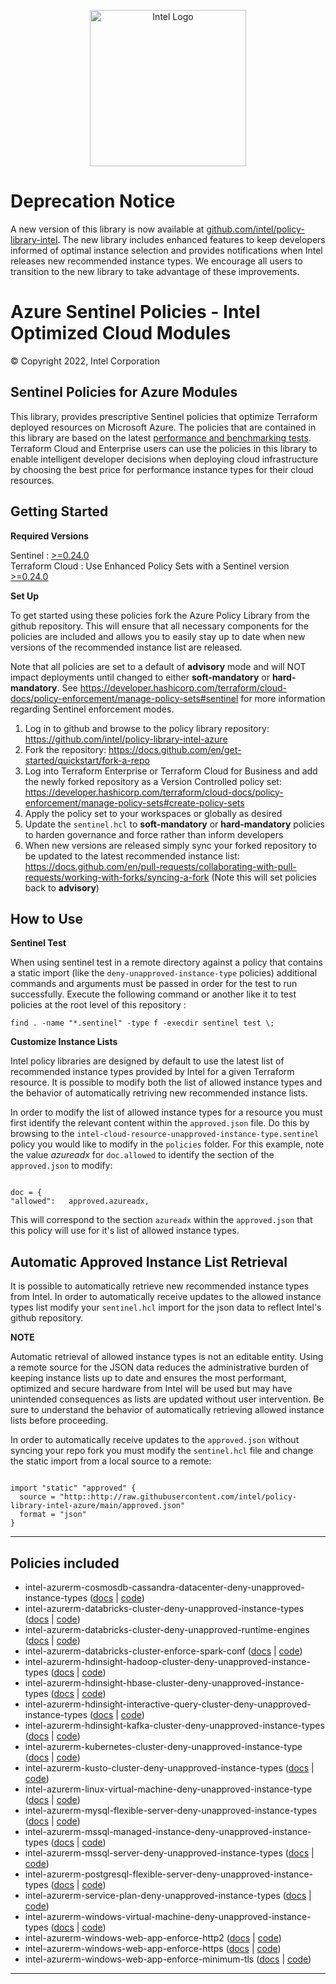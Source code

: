 <p align="center">
  <img src="https://github.com/intel/policy-library-intel-azure/blob/main/images/logo-classicblue-800px.png?raw=true" alt="Intel Logo" width="250"/>
</p>

# Deprecation Notice
A new version of this library is now available at [github.com/intel/policy-library-intel](https://github.com/intel/intel-policy-library). The new library includes enhanced features to keep developers informed of optimal instance selection and provides notifications when Intel releases new recommended instance types. We encourage all users to transition to the new library to take advantage of these improvements.

# Azure Sentinel Policies - Intel Optimized Cloud Modules

© Copyright 2022, Intel Corporation

## Sentinel Policies for Azure Modules

This library, provides prescriptive Sentinel policies that optimize Terraform deployed resources on Microsoft Azure. The policies that are contained in this library are based on the latest [performance and benchmarking tests](https://www.intel.com/content/www/us/en/developer/topic-technology/cloud/cloud-performance.html?f:@stm_10381_en=%5BMicrosoft%3BMicrosoft%20Azure%5D). Terraform Cloud and Enterprise users can use the policies in this library to enable intelligent developer decisions when deploying cloud infrastructure by choosing the best price for performance instance types for their cloud resources. 

## Getting Started

**Required Versions**

Sentinel : [>=0.24.0](https://developer.hashicorp.com/sentinel/install)  
Terraform Cloud : Use Enhanced Policy Sets with a Sentinel version [>=0.24.0](https://developer.hashicorp.com/terraform/cloud-docs/policy-enforcement/manage-policy-sets)

**Set Up**

To get started using these policies fork the Azure Policy Library from the github repository. This will ensure that all necessary components for the policies are included and allows you to easily stay up to date when new versions of the recommended instance list are released. 

Note that all policies are set to a default of **advisory** mode and will NOT impact deployments until changed to either **soft-mandatory** or **hard-mandatory**. 
See https://developer.hashicorp.com/terraform/cloud-docs/policy-enforcement/manage-policy-sets#sentinel for more information regarding Sentinel enforcement modes.

1. Log in to github and browse to the policy library repository: https://github.com/intel/policy-library-intel-azure
2. Fork the repository: https://docs.github.com/en/get-started/quickstart/fork-a-repo
3. Log into Terraform Enterprise or Terraform Cloud for Business and add the newly forked repository as a Version Controlled policy set: https://developer.hashicorp.com/terraform/cloud-docs/policy-enforcement/manage-policy-sets#create-policy-sets
4. Apply the policy set to your workspaces or globally as desired
5. Update the `sentinel.hcl` to **soft-mandatory** or **hard-mandatory** policies to harden governance and force rather than inform developers
6. When new versions are released simply sync your forked repository to be updated to the latest recommended instance list: https://docs.github.com/en/pull-requests/collaborating-with-pull-requests/working-with-forks/syncing-a-fork (Note this will set policies back to **advisory**)

## How to Use

**Sentinel Test**

When using sentinel test in a remote directory against a policy that contains a static import (like the `deny-unapproved-instance-type` policies) additional commands and arguments must be passed in order for the test to run successfully. Execute the following command or another like it to test policies at the root level of this repository :

`find . -name "*.sentinel" -type f -execdir sentinel test \;`

**Customize Instance Lists**

Intel policy libraries are designed by default to  use the latest list of recommended instance types provided by Intel for a given Terraform resource. It is possible to modify both the list of allowed instance types and the behavior of automatically retriving new recommended instance lists. 

In order to modify the list of allowed instance types for a resource you must first identify the relevant content within the `approved.json` file. Do this by browsing to the `intel-cloud-resource-unapproved-instance-type.sentinel` policy you would like to modify in the `policies` folder. For this example, note the value *azureadx* for `doc.allowed` to identify the section of the `approved.json` to modify: 

```

doc = {
"allowed":   approved.azureadx,

```

This will correspond to the section `azureadx` within the `approved.json` that this policy will use for it's list of allowed instance types.


## Automatic Approved Instance List Retrieval

It is  possible to automatically retrieve new recommended instance types from Intel. In order to automatically receive updates to the allowed instance types list modify your `sentinel.hcl` import for the json data to reflect Intel's github repository. 

**NOTE**

Automatic retrieval of allowed instance types is not an editable entity. Using a remote source for the JSON data reduces the administrative burden of keeping instance lists up to date and ensures the most performant, optimized and secure hardware from Intel will be used but may have unintended consequences as lists are updated without user intervention. Be sure to understand the behavior of automatically retrieving allowed instance lists before proceeding.

In order to automatically receive updates to the `approved.json` without syncing your repo fork you must modify the `sentinel.hcl` file and change the static import from a local source to a remote:

```

import "static" "approved" {
  source = "http::http://raw.githubusercontent.com/intel/policy-library-intel-azure/main/approved.json"
  format = "json"
}

```


---

## Policies included

- intel-azurerm-cosmosdb-cassandra-datacenter-deny-unapproved-instance-types ([docs](https://github.com/intel/policy-library-intel-azure/blob/main/docs/policies/intel-azurerm-cosmosdb-cassandra-datacenter-deny-unapproved-instance-types.md) | [code](https://github.com/intel/policy-library-intel-azure/blob/main/policies/intel-azurerm-cosmosdb-cassandra-datacenter-deny-unapproved-instance-types.sentinel))
- intel-azurerm-databricks-cluster-deny-unapproved-instance-types ([docs](https://github.com/intel/policy-library-intel-azure/blob/main/docs/policies/intel-azurerm-databricks-cluster-deny-unapproved-instance-types.md) | [code](https://github.com/intel/policy-library-intel-azure/blob/main/policies/intel-azurerm-databricks-cluster-deny-unapproved-instance-types/intel-azurerm-databricks-cluster-deny-unapproved-instance-types.sentinel))
- intel-azurerm-databricks-cluster-deny-unapproved-runtime-engines ([docs](https://github.com/intel/policy-library-intel-azure/blob/main/docs/policies/intel-azurerm-databricks-cluster-deny-unapproved-runtime-engines.md) | [code](https://github.com/intel/policy-library-intel-azure/blob/main/policies/intel-azurerm-databricks-cluster-deny-unapproved-runtime-engines/intel-azurerm-databricks-cluster-deny-unapproved-runtime-engines.sentinel))
- intel-azurerm-databricks-cluster-enforce-spark-conf ([docs](https://github.com/intel/policy-library-intel-azure/blob/main/docs/policies/intel-azurerm-databricks-cluster-enforce-spark-conf.md) | [code](https://github.com/intel/policy-library-intel-azure/blob/main/policies/intel-azurerm-databricks-cluster-enforce-spark-conf/intel-azurerm-databricks-cluster-enforce-spark-conf.sentinel))
- intel-azurerm-hdinsight-hadoop-cluster-deny-unapproved-instance-types ([docs](https://github.com/intel/policy-library-intel-azure/blob/main/docs/policies/intel-azurerm-hdinsight-hadoop-cluster-deny-unapproved-instance-types.md) | [code](https://github.com/intel/policy-library-intel-azure/blob/main/policies/intel-azurerm-hdinsight-hadoop-cluster-deny-unapproved-instance-types.sentinel))
- intel-azurerm-hdinsight-hbase-cluster-deny-unapproved-instance-types ([docs](https://github.com/intel/policy-library-intel-azure/blob/main/docs/policies/intel-azurerm-hdinsight-hbase-cluster-deny-unapproved-instance-types.md) | [code](https://github.com/intel/policy-library-intel-azure/blob/main/policies/intel-azurerm-hdinsight-hbase-cluster-deny-unapproved-instance-types.sentinel))
- intel-azurerm-hdinsight-interactive-query-cluster-deny-unapproved-instance-types ([docs](https://github.com/intel/policy-library-intel-azure/blob/main/docs/policies/intel-azurerm-hdinsight-interactive-query-cluster-deny-unapproved-instance-types.md) | [code](https://github.com/intel/policy-library-intel-azure/blob/main/policies/intel-azurerm-hdinsight-interactive-query-cluster-deny-unapproved-instance-types.sentinel))
- intel-azurerm-hdinsight-kafka-cluster-deny-unapproved-instance-types ([docs](https://github.com/intel/policy-library-intel-azure/blob/main/docs/policies/intel-azurerm-hdinsight-kafka-cluster-deny-unapproved-instance-types.md) | [code](https://github.com/intel/policy-library-intel-azure/blob/main/policies/intel-azurerm-hdinsight-kafka-cluster-deny-unapproved-instance-types.sentinel))
- intel-azurerm-kubernetes-cluster-deny-unapproved-instance-type ([docs](https://github.com/intel/policy-library-intel-azure/blob/main/docs/policies/intel-azurerm-kubernetes-cluster-deny-unapproved-instance-type.md) | [code](https://github.com/intel/policy-library-intel-azure/blob/main/policies/intel-azurerm-kubernetes-cluster-deny-unapproved-instance-type/intel-azurerm-kubernetes-cluster-deny-unapproved-instance-type.sentinel))
- intel-azurerm-kusto-cluster-deny-unapproved-instance-types ([docs](https://github.com/intel/policy-library-intel-azure/blob/main/docs/policies/intel-azurerm-kusto-cluster-deny-unapproved-instance-types.md) | [code](https://github.com/intel/policy-library-intel-azure/blob/main/policies/intel-azurerm-kusto-cluster-deny-unapproved-instance-types.sentinel))
- intel-azurerm-linux-virtual-machine-deny-unapproved-instance-type ([docs](https://github.com/intel/policy-library-intel-azure/blob/main/docs/policies/intel-azurerm-linux-virtual-machine-deny-unapproved-instance-type.md) | [code](https://github.com/intel/policy-library-intel-azure/blob/main/policies/intel-azurerm-linux-virtual-machine-deny-unapproved-instance-type/intel-azurerm-linux-virtual-machine-deny-unapproved-instance-type.sentinel))
- intel-azurerm-mysql-flexible-server-deny-unapproved-instance-types ([docs](https://github.com/intel/policy-library-intel-azure/blob/main/docs/policies/intel-azurerm-mysql-flexible-server-deny-unapproved-instance-types.md) | [code](https://github.com/intel/policy-library-intel-azure/blob/main/policies/intel-azurerm-mysql-flexible-server-deny-unapproved-instance-types/intel-azurerm-mysql-flexible-server-deny-unapproved-instance-types.sentinel))
- intel-azurerm-mssql-managed-instance-deny-unapproved-instance-types ([docs](https://github.com/intel/policy-library-intel-azure/blob/main/docs/policies/intel-azurerm-mssql-managed-instance-deny-unapproved-instance-types.md) | [code](https://github.com/intel/policy-library-intel-azure/blob/main/policies/intel-azurerm-mssql-managed-instance-deny-unapproved-instance-types.sentinel))
- intel-azurerm-mssql-server-deny-unapproved-instance-types ([docs](https://github.com/intel/policy-library-intel-azure/blob/main/docs/policies/intel-azurerm-mssql-server-deny-unapproved-instance-types.md) | [code](https://github.com/intel/policy-library-intel-azure/blob/main/policies/intel-azurerm-mssql-server-deny-unapproved-instance-types/intel-azurerm-mssql-server-deny-unapproved-instance-types.sentinel))
- intel-azurerm-postgresql-flexible-server-deny-unapproved-instance-types ([docs](https://github.com/intel/policy-library-intel-azure/blob/main/docs/policies/intel-azurerm-postgresql-flexible-server-deny-unapproved-instance-types.md) | [code](https://github.com/intel/policy-library-intel-azure/blob/main/policies/intel-azurerm-postgresql-flexible-server-deny-unapproved-instance-types/intel-azurerm-postgresql-flexible-server-deny-unapproved-instance-types.sentinel))
- intel-azurerm-service-plan-deny-unapproved-instance-types ([docs](https://github.com/intel/policy-library-intel-azure/blob/main/docs/policies/intel-azurerm-service-plan-deny-unapproved-instance-types.md) | [code](https://github.com/intel/policy-library-intel-azure/blob/main/policies/intel-azurerm-service-plan-deny-unapproved-instance-types/intel-azurerm-service-plan-deny-unapproved-instance-types.sentinel))
- intel-azurerm-windows-virtual-machine-deny-unapproved-instance-types ([docs](https://github.com/intel/policy-library-intel-azure/blob/main/docs/policies/intel-azurerm-windows-virtual-machine-deny-unapproved-instance-types.md) | [code](https://github.com/intel/policy-library-intel-azure/blob/main/policies/intel-azurerm-windows-virtual-machine-deny-unapproved-instance-types.sentinel))
- intel-azurerm-windows-web-app-enforce-http2 ([docs](https://github.com/intel/policy-library-intel-azure/blob/main/docs/policies/intel-azurerm-windows-web-app-enforce-http2.md) | [code](https://github.com/intel/policy-library-intel-azure/blob/main/policies/intel-azurerm-windows-web-app-enforce-http2/intel-azurerm-windows-web-app-enforce-http2.sentinel))
- intel-azurerm-windows-web-app-enforce-https ([docs](https://github.com/intel/policy-library-intel-azure/blob/main/docs/policies/intel-azurerm-windows-web-app-enforce-https.md) | [code](https://github.com/intel/policy-library-intel-azure/blob/main/policies/intel-azurerm-windows-web-app-enforce-https/intel-azurerm-windows-web-app-enforce-https.sentinel))
- intel-azurerm-windows-web-app-enforce-minimum-tls ([docs](https://github.com/intel/policy-library-intel-azure/blob/main/docs/policies/intel-azurerm-windows-web-app-enforce-minimum-tls.md) | [code](https://github.com/intel/policy-library-intel-azure/blob/main/policies/intel-azurerm-windows-web-app-enforce-minimum-tls/intel-azurerm-windows-web-app-enforce-minimum-tls.sentinel))
---
